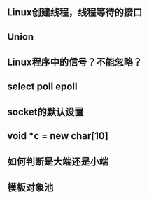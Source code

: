 ## Linux创建线程，线程等待的接口


## Union

## Linux程序中的信号？不能忽略？

## select poll epoll

## socket的默认设置

## void *c = new char[10]

## 如何判断是大端还是小端

## 模板对象池